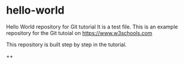 # hello-world
Hello World repository for Git tutorial
It is a test file.
This is an example repository for the Git tutoial on https://www.w3schools.com

This repository is built step by step in the tutorial.

++
